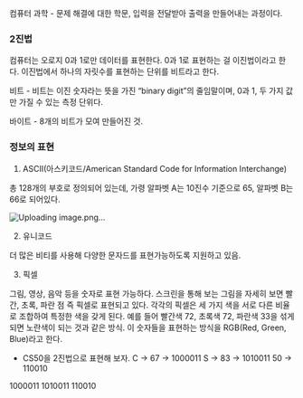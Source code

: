 컴퓨터 과학 - 문제 해결에 대한 학문, 입력을 전달받아 출력을 만들어내는 과정이다. 

### 2진법 

컴퓨터는 오로지 0과 1로만 데이터를 표현한다. 0과 1로 표현하는 걸 이진법이라고 한다. 이진법에서 하나의 자릿수를 표현하는 단위를 비트라고 한다. 

비트 - 비트는 이진 숫자라는 뜻을 가진 “binary digit”의 줄임말이며, 0과 1, 두 가지 값만 가질 수 있는 측정 단위다. 

바이트 - 8개의 비트가 모여 만들어진 것. 

### 정보의 표현

1. ASCII(아스키코드/American Standard Code for Information Interchange) 

총 128개의 부호로 정의되어 있는데, 가령 알파벳 A는 10진수 기준으로 65, 알파벳 B는 66로 되어있다. 

![Uploading image.png…]()

2. 유니코드 

더 많은 비티를 사용해 다양한 문자드를 표현가능하도록 지원하고 있음. 

3. 픽셀

그림, 영상, 음악 등을 숫자로 표현 가능하다. 스크린을 통해 보는 그림을 자세히 보면 빨간, 초록, 파란 점 즉 픽셀로 표현되고 있다. 
각각의 픽셀은 세 가지 색을 서로 다른 비율로 조합하여 특정한 색을 갖게 된다. 예를 들어 빨간색 72, 초록색 72, 파란색 33을 섞게 되면 노란색이 되는 것과 같은 방식.
이 숫자들을 표현하는 방식을 RGB(Red, Green, Blue)라고 한다. 

* CS50을 2진법으로 표현해 보자. 
C -> 67 -> 1000011
S -> 83 -> 1010011
50 -> 110010

1000011 1010011 110010
